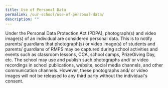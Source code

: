 ```yaml
---
title: Use of Personal Data
permalink: /our-school/use-of-personal-data/
description: ""
---
```

<p>Under the Personal Data Protection Act (PDPA), photograph(s) and video image(s) of an individual are considered personal data. This is to notify parents/ guardians that photograph(s) or video image(s) of students and parents/ guardians of RMPS may be captured during school activities and events such as classroom lessons, CCA, school camps, PrizeGiving Day, etc. The school may use and publish such photographs and/ or video recordings in school publications, website, social media channels, and other communication channels. However, these photographs and/ or video images will not be released to any third party without the individual's consent.</p>